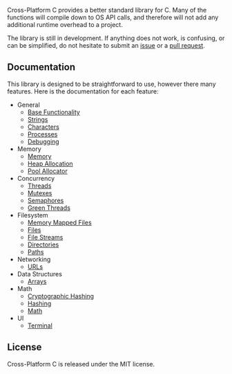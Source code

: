 Cross-Platform C provides a better standard library for C. Many of the functions will compile down to OS API calls, and therefore will not add any additional runtime overhead to a project.

The library is still in development. If anything does not work, is confusing, or can be simplified, do not hesitate to submit an [issue](https://github.com/milesbarr/cross-platform-c/issues) or a [pull request](https://github.com/milesbarr/cross-platform-c/pulls).

## Documentation

This library is designed to be straightforward to use, however there many features. Here is the documentation for each feature:

- General
   - [Base Functionality](https://milesbarr.github.io/cross-platform-c/base-functionality)
   - [Strings](https://milesbarr.github.io/cross-platform-c/strings)
   - [Characters](https://milesbarr.github.io/cross-platform-c/characters)
   - [Processes](https://milesbarr.github.io/cross-platform-c/processes)
   - [Debugging](https://milesbarr.github.io/cross-platform-c/debugging)
- Memory
   - [Memory](https://milesbarr.github.io/cross-platform-c/memory)
   - [Heap Allocation](https://milesbarr.github.io/cross-platform-c/heap-allocation)
   - [Pool Allocator](https://milesbarr.github.io/cross-platform-c/pool-allocator)
- Concurrency
   - [Threads](https://milesbarr.github.io/cross-platform-c/threads)
   - [Mutexes](https://milesbarr.github.io/cross-platform-c/mutexes)
   - [Semaphores](https://milesbarr.github.io/cross-platform-c/semaphores)
   - [Green Threads](https://milesbarr.github.io/cross-platform-c/green-threads)
- Filesystem
   - [Memory Mapped Files](https://milesbarr.github.io/cross-platform-c/memory-mapped-files)
   - [Files](https://milesbarr.github.io/cross-platform-c/files)
   - [File Streams](https://milesbarr.github.io/cross-platform-c/file-streams)
   - [Directories](https://milesbarr.github.io/cross-platform-c/directories)
   - [Paths](https://milesbarr.github.io/cross-platform-c/paths)
- Networking
   - [URLs](https://milesbarr.github.io/cross-platform-c/urls)
- Data Structures
   - [Arrays](https://milesbarr.github.io/cross-platform-c/arrays)
- Math
   - [Cryptographic Hashing](https://milesbarr.github.io/cross-platform-c/cryptographic-hashing)
   - [Hashing](https://milesbarr.github.io/cross-platform-c/hashing)
   - [Math](https://milesbarr.github.io/cross-platform-c/math)
- UI
   - [Terminal](https://milesbarr.github.io/cross-platform-c/terminal)

## License

Cross-Platform C is released under the MIT license.
